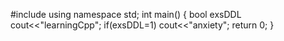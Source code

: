 #include<iostream>
using namespace std;
int main()
{
bool exsDDL
cout<<"learningCpp";
if(exsDDL=1)
  cout<<"anxiety";
return 0;
}

